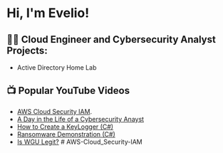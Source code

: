 <h1>Hi, I'm Evelio! </h1>

<h2>👨‍💻 Cloud Engineer and Cybersecurity Analyst Projects:</h2>

- Active Directory Home Lab


<h2>📺 Popular YouTube Videos</h2>

- [AWS Cloud Security IAM]().
- [A Day in the Life of a Cybersecurity Anayst](https://www.youtube.com/watch?v=uHy3oM7NnoU)
- [How to Create a KeyLogger (C#)](https://www.youtube.com/watch?v=N-L9hklSlNk)
- [Ransomware Demonstration (C#)](https://www.youtube.com/watch?v=OfvdQeh79s0)
- [Is WGU Legit?](https://www.youtube.com/watch?v=E2MwRWxDBkA)
#   A W S - C l o u d _ S e c u r i t y - I A M 
 
 

